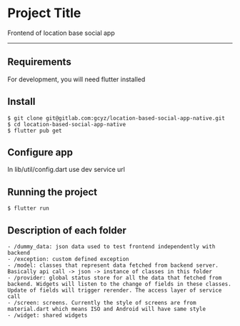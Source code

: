 # Project Title

Frontend of location base social app

---
## Requirements

For development, you will need flutter installed

## Install

    $ git clone git@gitlab.com:gcyz/location-based-social-app-native.git
    $ cd location-based-social-app-native
    $ flutter pub get

## Configure app

In lib/util/config.dart use dev service url

## Running the project

    $ flutter run

## Description of each folder

    - /dummy_data: json data used to test frontend independently with backend  
    - /exception: custom defined exception  
    - /model: classes that represent data fetched from backend server. Basically api call -> json -> instance of classes in this folder  
    - /provider: global status store for all the data that fetched from backend. Widgets will listen to the change of fields in these classes. Update of fields will trigger rerender. The access layer of service call  
    - /screen: screens. Currently the style of screens are from material.dart which means ISO and Android will have same style  
    - /widget: shared widgets  
